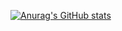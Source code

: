 [![Anurag's GitHub stats](https://github-readme-stats.vercel.app/api?username=OfficialChrisTucker)](https://github.com/anuraghazra/github-readme-stats)
